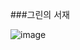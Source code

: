 ###그린의 서재

![image](https://github.com/EunJinPark98/Shop/assets/120006805/c5de31a0-af12-4868-88dc-723438bc4fd2)

